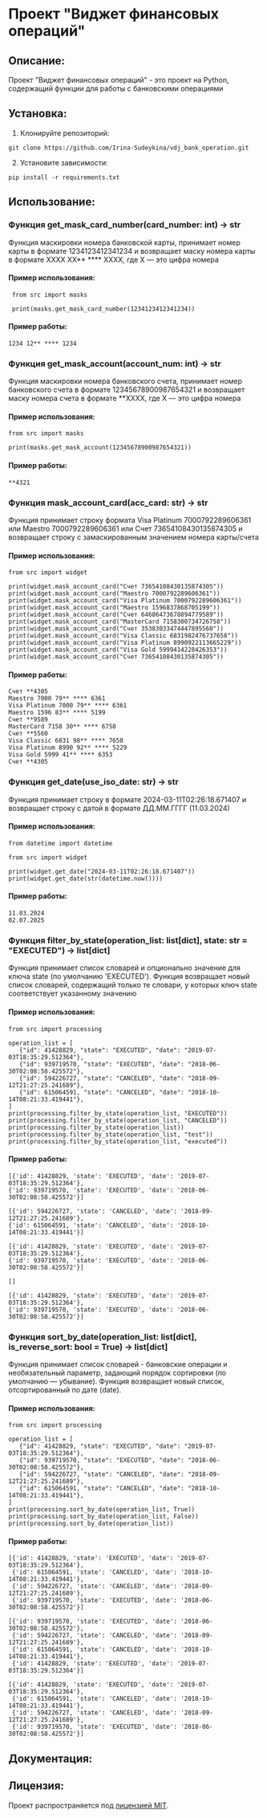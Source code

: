 # Проект "Виджет финансовых операций"

 ## Описание:
 Проект "Виджет финансовых операций" - это проект на Python, 
 содержащий функции для работы с банковскими операциями
 
## Установка:
 1. Клонируйте репозиторий:
 ```
 git clone https://github.com/Irina-Sudeykina/vdj_bank_operation.git
 ```

 2. Установите зависимости:
 ```
 pip install -r requirements.txt
 ```

 ## Использование:
 ### Функция **get_mask_card_number**(card_number: int) -> str
  Функция маскировки номера банковской карты, 
  принимает номер карты в формате 1234123412341234
  и возвращает маску номера карты в формате XXXX XX** **** XXXX, где X — это цифра номера

 #### Пример использования: 
```
 from src import masks
 
 print(masks.get_mask_card_number(1234123412341234))
 ```
 #### Пример работы:
 ```
 1234 12** **** 1234
 ```

 ### Функция **get_mask_account**(account_num: int) -> str
 Функция маскировки номера банковского счета, 
 принимает номер банковского счета в формате 12345678900987654321
 и возвращает маску номера счета в формате **XXXX, где X — это цифра номера

 #### Пример использования: 
 ```
 from src import masks
 
 print(masks.get_mask_account(12345678900987654321))
 ```
 #### Пример работы:
 ```
 **4321
 ```

 ### Функция **mask_account_card**(acc_card: str) -> str
 Функция принимает строку формата Visa Platinum 7000792289606361
 или Maestro 7000792289606361 или Счет 73654108430135874305
 и возвращает строку с замаскированным значением номера карты/счета

 #### Пример использования: 
  ```
 from src import widget
 
 print(widget.mask_account_card("Счет 73654108430135874305"))
 print(widget.mask_account_card("Maestro 7000792289606361"))
 print(widget.mask_account_card("Visa Platinum 7000792289606361"))
 print(widget.mask_account_card("Maestro 1596837868705199"))
 print(widget.mask_account_card("Счет 64686473678894779589"))
 print(widget.mask_account_card("MasterCard 7158300734726758"))
 print(widget.mask_account_card("Счет 35383033474447895560"))
 print(widget.mask_account_card("Visa Classic 6831982476737658"))
 print(widget.mask_account_card("Visa Platinum 8990922113665229"))
 print(widget.mask_account_card("Visa Gold 5999414228426353"))
 print(widget.mask_account_card("Счет 73654108430135874305"))
 ```
 #### Пример работы:
 ```
 Счет **4305
 Maestro 7000 79** **** 6361
 Visa Platinum 7000 79** **** 6361
 Maestro 1596 83** **** 5199
 Счет **9589
 MasterCard 7158 30** **** 6758
 Счет **5560
 Visa Classic 6831 98** **** 7658
 Visa Platinum 8990 92** **** 5229
 Visa Gold 5999 41** **** 6353
 Счет **4305
 ```

 ### Функция **get_date**(use_iso_date: str) -> str
 Функция принимает строку в формате 2024-03-11T02:26:18.671407
 и возвращает строку с датой в формате ДД.ММ.ГГГГ (11.03.2024)

 #### Пример использования: 
 ```
 from datetime import datetime
 
 from src import widget
 
 print(widget.get_date("2024-03-11T02:26:18.671407"))
 print(widget.get_date(str(datetime.now())))
 ```
 #### Пример работы:
 ```
 11.03.2024
 02.07.2025
 ```

 ### Функция **filter_by_state**(operation_list: list[dict], state: str = "EXECUTED") -> list[dict]
 Функция принимает список словарей
 и опционально значение для ключа state (по умолчанию 'EXECUTED').
 Функция возвращает новый список словарей, содержащий только те словари,
 у которых ключ state соответствует указанному значению

 #### Пример использования: 
 ```
 from src import processing
 
 operation_list = [
    {"id": 41428829, "state": "EXECUTED", "date": "2019-07-03T18:35:29.512364"},
    {"id": 939719570, "state": "EXECUTED", "date": "2018-06-30T02:08:58.425572"},
    {"id": 594226727, "state": "CANCELED", "date": "2018-09-12T21:27:25.241689"},
    {"id": 615064591, "state": "CANCELED", "date": "2018-10-14T08:21:33.419441"},
 ]
 print(processing.filter_by_state(operation_list, "EXECUTED"))
 print(processing.filter_by_state(operation_list, "CANCELED"))
 print(processing.filter_by_state(operation_list))
 print(processing.filter_by_state(operation_list, "test"))
 print(processing.filter_by_state(operation_list, "executed"))
 ```
 #### Пример работы:
 ```
 [{'id': 41428829, 'state': 'EXECUTED', 'date': '2019-07-03T18:35:29.512364'}, 
 {'id': 939719570, 'state': 'EXECUTED', 'date': '2018-06-30T02:08:58.425572'}]
 
 [{'id': 594226727, 'state': 'CANCELED', 'date': '2018-09-12T21:27:25.241689'},
 {'id': 615064591, 'state': 'CANCELED', 'date': '2018-10-14T08:21:33.419441'}]
 
 [{'id': 41428829, 'state': 'EXECUTED', 'date': '2019-07-03T18:35:29.512364'}, 
 {'id': 939719570, 'state': 'EXECUTED', 'date': '2018-06-30T02:08:58.425572'}]
 
 []
 
 [{'id': 41428829, 'state': 'EXECUTED', 'date': '2019-07-03T18:35:29.512364'}, 
 {'id': 939719570, 'state': 'EXECUTED', 'date': '2018-06-30T02:08:58.425572'}]
 ```

 ### Функция **sort_by_date**(operation_list: list[dict], is_reverse_sort: bool = True) -> list[dict]
 Функция принимает список словарей - банковские операции
 и необязательный параметр, задающий порядок сортировки (по умолчанию — убывание).
 Функция возвращает новый список, отсортированный по дате (date).

 #### Пример использования: 
 ```
 from src import processing
 
 operation_list = [
    {"id": 41428829, "state": "EXECUTED", "date": "2019-07-03T18:35:29.512364"},
    {"id": 939719570, "state": "EXECUTED", "date": "2018-06-30T02:08:58.425572"},
    {"id": 594226727, "state": "CANCELED", "date": "2018-09-12T21:27:25.241689"},
    {"id": 615064591, "state": "CANCELED", "date": "2018-10-14T08:21:33.419441"},
 ]
 print(processing.sort_by_date(operation_list, True))
 print(processing.sort_by_date(operation_list, False))
 print(processing.sort_by_date(operation_list))
 ```
 #### Пример работы:
 ```
 [{'id': 41428829, 'state': 'EXECUTED', 'date': '2019-07-03T18:35:29.512364'}, 
  {'id': 615064591, 'state': 'CANCELED', 'date': '2018-10-14T08:21:33.419441'}, 
  {'id': 594226727, 'state': 'CANCELED', 'date': '2018-09-12T21:27:25.241689'}, 
  {'id': 939719570, 'state': 'EXECUTED', 'date': '2018-06-30T02:08:58.425572'}]
  
 [{'id': 939719570, 'state': 'EXECUTED', 'date': '2018-06-30T02:08:58.425572'}, 
  {'id': 594226727, 'state': 'CANCELED', 'date': '2018-09-12T21:27:25.241689'}, 
  {'id': 615064591, 'state': 'CANCELED', 'date': '2018-10-14T08:21:33.419441'}, 
  {'id': 41428829, 'state': 'EXECUTED', 'date': '2019-07-03T18:35:29.512364'}]
  
 [{'id': 41428829, 'state': 'EXECUTED', 'date': '2019-07-03T18:35:29.512364'}, 
  {'id': 615064591, 'state': 'CANCELED', 'date': '2018-10-14T08:21:33.419441'}, 
  {'id': 594226727, 'state': 'CANCELED', 'date': '2018-09-12T21:27:25.241689'}, 
  {'id': 939719570, 'state': 'EXECUTED', 'date': '2018-06-30T02:08:58.425572'}]
 ```

 ## Документация:

 ## Лицензия:
 Проект распространяется под [лицензией MIT](LICENSE).
 